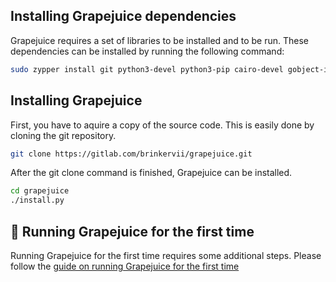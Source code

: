 ## Installing Grapejuice dependencies

Grapejuice requires a set of libraries to be installed and to be run. These dependencies can be installed by running the
following command:

```sh
sudo zypper install git python3-devel python3-pip cairo-devel gobject-introspection-devel make wine-staging xdg-utils

```

## Installing Grapejuice

First, you have to aquire a copy of the source code. This is easily done by cloning the git repository.

```sh
git clone https://gitlab.com/brinkervii/grapejuice.git
```

After the git clone command is finished, Grapejuice can be installed.

```sh
cd grapejuice
./install.py
```

## 🚀 Running Grapejuice for the first time

Running Grapejuice for the first time requires some additional steps. Please follow
the [guide on running Grapejuice for the first time](../Guides/First-time-setup)

